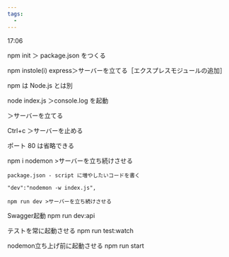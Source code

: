 ```yaml
---
tags:
  - 
---
```


17:06

npm init ＞ package.json をつくる

npm instole(i) express＞サーバーを立てる［エクスプレスモジュールの追加］

npm は Node.js とは別

node index.js ＞console.log を起動

＞サーバーを立てる

Ctrl+c  ＞サーバーを止める

ポート 80 は省略できる

npm i nodemon >サーバーを立ち続けさせる
	
	package.json - script に増やしたいコードを書く
	
	"dev":"nodemon -w index.js",

	npm run dev >サーバーを立ち続けさせる

Swagger起動
npm run dev:api        

テストを常に起動させる
npm run test:watch

nodemon立ち上げ前に起動させる
npm run start
